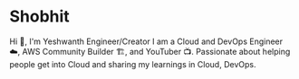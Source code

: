 # Shobhit
Hi 👋, I'm Yeshwanth Engineer/Creator  I am a Cloud and DevOps Engineer ☁️, AWS Community Builder 🏗️, and YouTuber 📺. Passionate about helping people get into Cloud and sharing my learnings in Cloud, DevOps.
